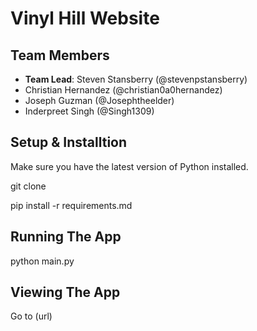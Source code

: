 # Vinyl Hill Website #
## Team Members ##
* __Team Lead__: Steven Stansberry (@stevenpstansberry)
* Christian Hernandez (@christian0a0hernandez)
* Joseph Guzman (@Josephtheelder)
* Inderpreet Singh (@Singh1309)

## Setup & Installtion ##
Make sure you have the latest version of Python installed.

git clone <repo-url>
  
pip install -r requirements.md
  
## Running The App ##
python main.py
## Viewing The App ##
Go to (url) 
